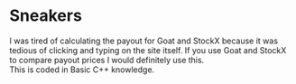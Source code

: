 # Sneakers
I was tired of calculating the payout for Goat and StockX because it was tedious of clicking and typing on the site itself. If you use Goat and StockX to compare payout prices I would definitely use this.<br>
This is coded in Basic C++ knowledge.
